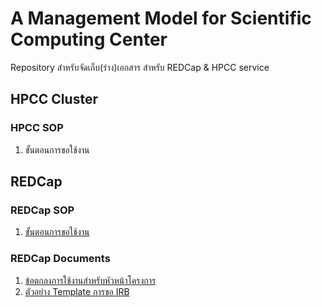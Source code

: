 # A Management Model for Scientific Computing Center 

Repository สำหรับจัดเก็บ(ร่าง)เอกสาร สำหรับ REDCap &amp; HPCC service

## HPCC Cluster

### HPCC SOP
1. ขั้นตอนการขอใช้งาน

## REDCap 

### REDCap SOP
1. [ขั้นตอนการขอใช้งาน](redcap/01_redcap_usage_request.md)

### REDCap Documents
1. [ข้อตกลงการใช้งานสำหรับหัวหน้าโครงการ](redcap/00_redcap_user_agreement.md)
2. [ตัวอย่าง Template การขอ IRB](redcap/02_REDCap_IRB_Template.md)

